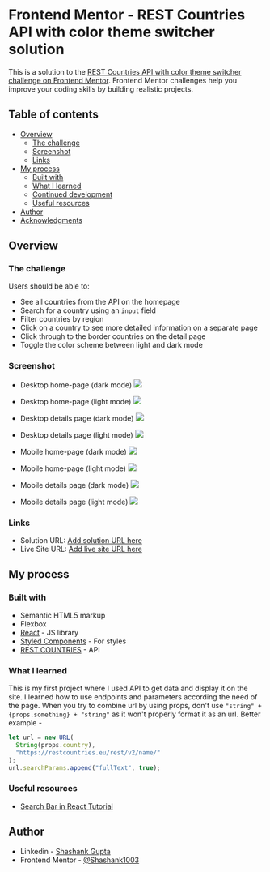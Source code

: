 # Frontend Mentor - REST Countries API with color theme switcher solution

This is a solution to the [REST Countries API with color theme switcher challenge on Frontend Mentor](https://www.frontendmentor.io/challenges/rest-countries-api-with-color-theme-switcher-5cacc469fec04111f7b848ca). Frontend Mentor challenges help you improve your coding skills by building realistic projects.

## Table of contents

- [Overview](#overview)
  - [The challenge](#the-challenge)
  - [Screenshot](#screenshot)
  - [Links](#links)
- [My process](#my-process)
  - [Built with](#built-with)
  - [What I learned](#what-i-learned)
  - [Continued development](#continued-development)
  - [Useful resources](#useful-resources)
- [Author](#author)
- [Acknowledgments](#acknowledgments)

## Overview

### The challenge

Users should be able to:

- See all countries from the API on the homepage
- Search for a country using an `input` field
- Filter countries by region
- Click on a country to see more detailed information on a separate page
- Click through to the border countries on the detail page
- Toggle the color scheme between light and dark mode

### Screenshot

- Desktop home-page (dark mode)
![](screenshots/DesktopGridDark.png)

- Desktop home-page (light mode)
![](screenshots/DesktopGridLight.png)

- Desktop details page (dark mode)
![](screenshots/DesktopDetailDark.png)

- Desktop details page (light mode)
![](screenshots/DesktopDetailLight.png)

- Mobile home-page (dark mode)
![](screenshots/MobileGridDark.png)

- Mobile home-page (light mode)
![](screenshots/MobileGridLight.png)

- Mobile details page (dark mode)
![](screenshots/MobileDetailDark.png)

- Mobile details page (light mode)
![](screenshots/MobileDetailLight.png)

### Links

- Solution URL: [Add solution URL here](https://your-solution-url.com)
- Live Site URL: [Add live site URL here](https://your-live-site-url.com)

## My process

### Built with

- Semantic HTML5 markup
- Flexbox
- [React](https://reactjs.org/) - JS library
- [Styled Components](https://styled-components.com/) - For styles
- [REST COUNTRIES](https://restcountries.eu/#api-endpoints-list-of-codes) - API

### What I learned

This is my first project where I used API to get data and display it on the site. I learned how to use endpoints and parameters according the need of the page. When you try to combine url by using props, don't use `"string" + {props.something} + "string"` as it won't properly format it as an url. Better example -

```js
let url = new URL(
  String(props.country),
  "https://restcountries.eu/rest/v2/name/"
);
url.searchParams.append("fullText", true);
```

### Useful resources

- [Search Bar in React Tutorial](https://www.youtube.com/watch?v=x7niho285qs)

## Author

- Linkedin - [Shashank Gupta](https://www.linkedin.com/in/shashank-gupta-789609144/)
- Frontend Mentor - [@Shashank1003](https://www.frontendmentor.io/profile/Shashank1003)
